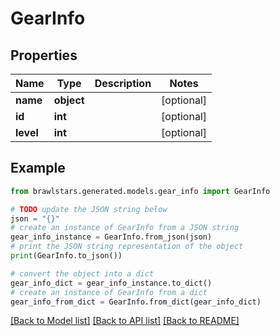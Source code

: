 # GearInfo


## Properties

Name | Type | Description | Notes
------------ | ------------- | ------------- | -------------
**name** | **object** |  | [optional] 
**id** | **int** |  | [optional] 
**level** | **int** |  | [optional] 

## Example

```python
from brawlstars.generated.models.gear_info import GearInfo

# TODO update the JSON string below
json = "{}"
# create an instance of GearInfo from a JSON string
gear_info_instance = GearInfo.from_json(json)
# print the JSON string representation of the object
print(GearInfo.to_json())

# convert the object into a dict
gear_info_dict = gear_info_instance.to_dict()
# create an instance of GearInfo from a dict
gear_info_from_dict = GearInfo.from_dict(gear_info_dict)
```
[[Back to Model list]](../README.md#documentation-for-models) [[Back to API list]](../README.md#documentation-for-api-endpoints) [[Back to README]](../README.md)



